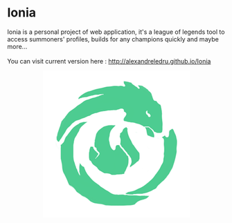 # Ionia

Ionia is a personal project of web application, it's a league of legends tool to access summoners' profiles, builds for any champions quickly and maybe more...<br></br>
You can visit current version here : http://alexandreledru.github.io/Ionia

<p align="center">
  <img src="https://github.com/AlexandreLedru/Ionia/blob/master/src/bundles/assets/images/Ionia.png">
</p>

